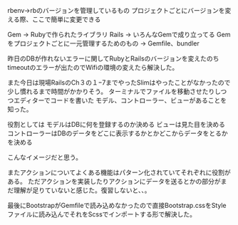 rbenv->rbのバージョンを管理しているもの
プロジェクトごとにバージョンを変える際、ここで簡単に変更できる

Gem → Rubyで作られたライブラリ
Rails → いろんなGemで成り立ってる
Gemをプロジェクトごとに一元管理するためのもの → Gemfile、bundler

昨日のDBが作れないエラーに関してRubyとRailsのバージョンを変えたのちtimeoutのエラーが出たのでWifiの環境の変えたら解決した。

また今日は現場RailsのCh３の１−7までやったSlimはやったことがなかったので少し慣れるまで時間がかかりそう。
ターミナルでファイルを移動させたりしつつエディターでコードを書いた
モデル、コントローラー、ビューがあることを知った。

役割としては
モデルはDBに何を登録するのか決める
ビューは見た目を決める
コントローラーはDBのデータをどこに表示するかとかどこからデータをとるかを決める

こんなイメージだと思う。

またアクションについてよくある機能はパターン化されていてそれぞれに役割がある。
ただアクションを実装したりアクションにデータを送るとかの部分がまだ理解が足りていないと感じた。復習しないと、、。

最後にBootstrapがGemfileで読み込めなかったので直接Bootstrap.cssをStyleファイルに読み込んでそれをScssでインポートする形で解決した。
 
